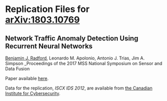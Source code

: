 # Replication Files for [arXiv:1803.10769](https://arxiv.org/abs/1803.10769)
## Network Traffic Anomaly Detection Using Recurrent Neural Networks

[Benjamin J. Radford](https://benradford.github.io), Leonardo M. Apolonio, Antonio J. Trias, Jim A. Simpson
_Proceedings of the 2017 MSS National Symposium on Sensor and Data Fusion

Paper available [here](https://arxiv.org/abs/1803.10769).

Data for the replication, _ISCX IDS 2012_, are available from [the Canadian Institute for Cybersecurity](https://www.unb.ca/cic/datasets/ids.html).
